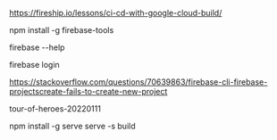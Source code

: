 https://fireship.io/lessons/ci-cd-with-google-cloud-build/

npm install -g firebase-tools

firebase --help

firebase login

https://stackoverflow.com/questions/70639863/firebase-cli-firebase-projectscreate-fails-to-create-new-project

tour-of-heroes-20220111

 npm install -g serve
  serve -s build